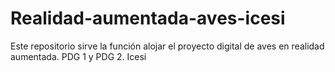 # Realidad-aumentada-aves-icesi
Este repositorio sirve la función alojar el proyecto digital de aves en realidad aumentada. PDG 1 y PDG 2. Icesi 
